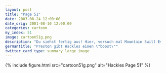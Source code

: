 ```yaml
---
layout: post
title: "Page 51"
date: 2003-08-24 12:00:00
date_orig: 2001-08-10 12:00:00
categories: cartoon
my_index: 51
image: cartoon51g.png
description: "Du siehst fertig aus! Hier, versuch mal Mountain Swill Es wird dich aufbauen. Wie fühlst du dich Viel besser preston hackles"
germantitle: "Preston gibt Hackles einen \"boost\""
twitter_card_type: summary_large_image
---
```


{% include figure.html src="cartoon51g.png" alt="Hackles Page 51"  %}
